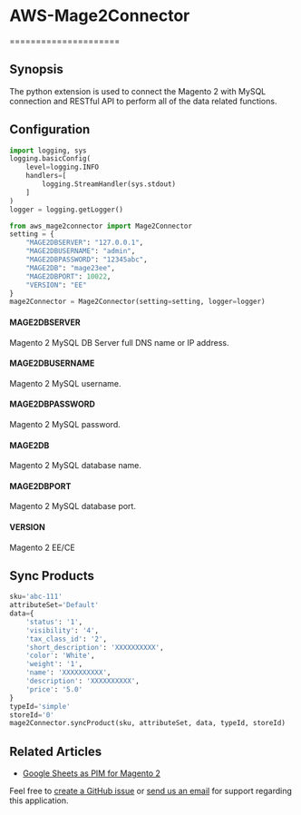 # AWS-Mage2Connector
=====================

## Synopsis
The python extension is used to connect the Magento 2 with MySQL connection and RESTful API to perform all of the data related functions.

## Configuration

```python
import logging, sys
logging.basicConfig(
	level=logging.INFO
    handlers=[
        logging.StreamHandler(sys.stdout)
    ]
)
logger = logging.getLogger()

from aws_mage2connector import Mage2Connector
setting = {
    "MAGE2DBSERVER": "127.0.0.1",
	"MAGE2DBUSERNAME": "admin",
	"MAGE2DBPASSWORD": "12345abc",
	"MAGE2DB": "mage23ee",
	"MAGE2DBPORT": 10022,
	"VERSION": "EE"
}
mage2Connector = Mage2Connector(setting=setting, logger=logger)
```

#### MAGE2DBSERVER
Magento 2 MySQL DB Server full DNS name or IP address.

#### MAGE2DBUSERNAME
Magento 2 MySQL username.

#### MAGE2DBPASSWORD
Magento 2 MySQL password.

#### MAGE2DB
Magento 2 MySQL database name.

#### MAGE2DBPORT
Magento 2 MySQL database port.

#### VERSION
Magento 2 EE/CE

## Sync Products
```python
sku='abc-111'
attributeSet='Default'
data={
	'status': '1',
	'visibility': '4',
	'tax_class_id': '2',
	'short_description': 'XXXXXXXXXX', 
	'color': 'White', 
	'weight': '1',
	'name': 'XXXXXXXXXX', 
	'description': 'XXXXXXXXXX', 
	'price': '5.0'
}
typeId='simple'
storeId='0'
mage2Connector.syncProduct(sku, attributeSet, data, typeId, storeId)
```

## Related Articles

  * [Google Sheets as PIM for Magento 2](https://ideabosque.github.io/magento2/googlesheets/2019/12/08/Google-Sheets-as-PIM-for-Magento-2/)

Feel free to [create a GitHub issue](https://github.com/ideabosque/AWS-Mage2Connector/issues/new) or [send us an email](mailto:ideabosque@gmail.com) for support regarding this application.


